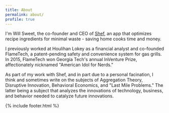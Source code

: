 ```yaml
---
title: About
permalink: about/
profile: true
---
```


I'm Will Sweet, the co-founder and CEO of [Shef][Shef], an app that optimizes recipe ingredients for minimal waste - saving home cooks time and money.

I previously worked at Houlihan Lokey as a financial analyst and co-founded FlameTech, a patent-pending safety and convenience system for gas grills. In 2015, FlameTech won Georgia Tech's annual InVenture Prize, affectionately nicknamed "American Idol for Nerds."

As part of my work with Shef, and in part due to a personal facination, I think and sometimes write on the subjects of Aggregation Theory, Disruptive Innovation, Behavioral Economics, and "Last Mile Problems." The latter being a subject that analyzes the innovations of technology, business, and behavior needed to catalyze future innovations.

[Shef]: http://www.shef.io "Shef"

{% include footer.html %}
